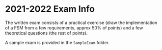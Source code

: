 # 2021-2022 Exam Info

The written exam consists of a practical exercise (draw the implementation of a FSM from a few requirements, approx 50% of points) and a few theoretical questions (the rest of points). 

A sample exam is provided in the `SampleExam` folder.
